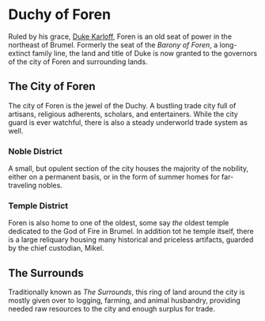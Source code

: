 # Duchy of Foren

Ruled by his grace, [Duke Karloff](../people/duke-karloff.md), Foren is an old
seat of power in the northeast of Brumel. Formerly the seat of the _Barony of
Foren_, a long-extinct family line, the land and title of Duke is now granted to
the governors of the city of Foren and surrounding lands.

## The City of Foren

The city of Foren is the jewel of the Duchy. A bustling trade city full of
artisans, religious adherents, scholars, and entertainers. While the city guard
is ever watchful, there is also a steady underworld trade system as well.

### Noble District

A small, but opulent section of the city houses the majority of the nobility,
either on a permanent basis, or in the form of summer homes for far-traveling
nobles.

### Temple District

Foren is also home to one of the oldest, some say _the_ oldest temple dedicated
to the God of Fire in Brumel. In addition tot he temple itself, there is a large 
reliquary housing many historical and priceless artifacts, guarded by the chief
custodian, Mikel.

## The Surrounds

Traditionally known as _The Surrounds_, this ring of land around the city is
mostly given over to logging, farming, and animal husbandry, providing needed
raw resources to the city and enough surplus for trade.
